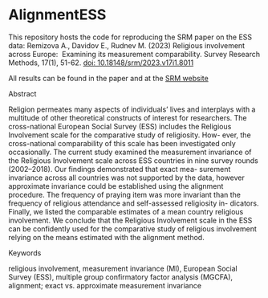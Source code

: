 # AlignmentESS
This repository hosts the code for reproducing the SRM paper on the ESS data: Remizova A., Davidov E., Rudnev M. (2023) Religious involvement across Europe:  Examining its measurement comparability. Survey Research Methods, 17(1), 51-62. [doi: 10.18148/srm/2023.v17i1.8011](https://doi.org/10.18148/srm/2023.v17i1.8011)

All results can be found in the paper and at the [SRM website](https://ojs.ub.uni-konstanz.de/srm/article/view/8011/7168)

Abstract

Religion permeates many aspects of individuals’ lives and interplays with a multitude of other theoretical constructs of interest for researchers. The cross-national European Social Survey (ESS) includes the Religious Involvement scale for the comparative study of religiosity. How- ever, the cross-national comparability of this scale has been investigated only occasionally. The current study examined the measurement invariance of the Religious Involvement scale across ESS countries in nine survey rounds (2002–2018). Our findings demonstrated that exact mea- surement invariance across all countries was not supported by the data, however approximate invariance could be established using the alignment procedure. The frequency of praying item was more invariant than the frequency of religious attendance and self-assessed religiosity in- dicators. Finally, we listed the comparable estimates of a mean country religious involvement. We conclude that the Religious Involvement scale in the ESS can be confidently used for the comparative study of religious involvement relying on the means estimated with the alignment method.


Keywords

religious involvement, measurement invariance (MI), European Social Survey (ESS), multiple group confirmatory factor analysis (MGCFA), alignment; exact vs. approximate measurement invariance

